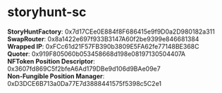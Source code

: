 # storyhunt-sc

**StoryHuntFactory**: 0x7d17CEe0E884f8F686415e9f9D0a2D980182a311<br/>
**SwapRouter**: 0x8a1422e697f933B3147A60f2be9399e846681384<br/>
**Wrapped IP**: 0xFCc61d21F57FB390b3809E5FA62fe77148BE368C<br/>
**Quoter**: 0x919F805060b053458668d198e08197130504407A<br/>
**NFToken Position Descriptor**: 0x3607fd869C5f2bfeA6Ad179DBe9d106d9BAe09e7<br/>
**Non-Fungible Position Manager**: 0xD3DCE6B713a0Da77E7d3888441575f5398c5C2e1
